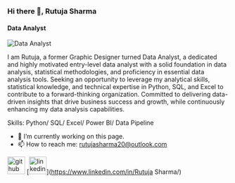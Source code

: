 ### Hi there 👋, Rutuja Sharma
#### Data Analyst 
![Data Analyst ](https://media.licdn.com/dms/image/D4E16AQF9jHLqOP7XiA/profile-displaybackgroundimage-shrink_350_1400/0/1698578009514?e=1705536000&v=beta&t=BA2T7E59dkykQ9o576GYARyxTkRd3zfDGkA0H025lCM)

I am Rutuja, a former Graphic Designer turned Data Analyst, a dedicated and highly motivated entry-level data analyst with a solid foundation in data analysis, statistical methodologies, and proficiency in essential data analysis tools. Seeking an opportunity to leverage my analytical skills, statistical knowledge, and technical expertise in Python, SQL, and Excel to contribute to a forward-thinking organization. Committed to delivering data-driven insights that drive business success and growth, while continuously enhancing my data analysis capabilities.


Skills: Python/ SQL/ Excel/ Power BI/ Data Pipeline

- 🔭 I’m currently working on this page. 
- 📫 How to reach me: rutujasharma20@outlook.com 


[<img src='https://cdn.jsdelivr.net/npm/simple-icons@3.0.1/icons/github.svg' alt='github' height='40'>](https://github.com/Rutujasharma)  [<img src='https://cdn.jsdelivr.net/npm/simple-icons@3.0.1/icons/linkedin.svg' alt='linkedin' height='40'>](https://www.linkedin.com/in/Rutuja Sharma/)  

